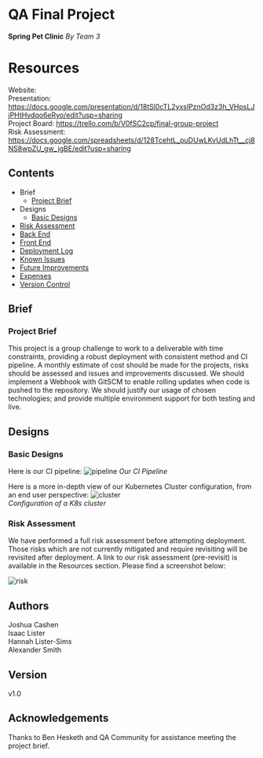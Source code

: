 # QA Final Project
**Spring Pet Clinic** _By Team 3_

# Resources

Website: <space><space>\
Presentation: https://docs.google.com/presentation/d/18tSl0cTL2yxslPznOd3z3h_VHpsLJjPHtHvdqo6eRyo/edit?usp=sharing <space><space>\
Project Board: https://trello.com/b/V0fSC2cp/final-group-project <space><space>\
Risk Assessment: https://docs.google.com/spreadsheets/d/128TcehtL_puDUwLKvUdLhTt__cj8NS8wpZU_gw_jgBE/edit?usp=sharing  
  
## Contents

* Brief
    * [Project Brief](#project-brief)
* Designs
    * [Basic Designs](#basic-designs)
* [Risk Assessment](#risk-assessment)
* [Back End](#back-end)
* [Front End](#front-end)
* [Deployment Log](#deployment-log)
* [Known Issues](#known-issues)
* [Future Improvements](#future-improvements)
* [Expenses](#expenses)
* [Version Control](#version-control)

## Brief
### Project Brief

This project is a group challenge to work to a deliverable with time constraints, providing a robust deployment with consistent method and CI pipeline.
A monthly estimate of cost should be made for the projects, risks should be assessed and issues and improvements discussed. We should implement a Webhook with GitSCM to enable rolling updates when code is pushed to the repository. We should justify our usage of chosen technologies; and provide multiple environment support for both testing and live.

## Designs
### Basic Designs
Here is our CI pipeline:
![pipeline][pipeline]
_Our CI Pipeline_

Here is a more in-depth view of our Kubernetes Cluster configuration, from an end user perspective:
![cluster][cluster]  \
_Configuration of a K8s cluster_

### Risk Assessment

We have performed a full risk assessment before attempting deployment. Those risks which are not currently mitigated and require revisiting will be revisited after deployment.
A link to our risk assessment (pre-revisit) is available in the Resources section.
Please find a screenshot below:

![risk][risk]


## Authors
Joshua Cashen  \
Isaac Lister  \
Hannah Lister-Sims  \
Alexander Smith  

## Version
v1.0

## Acknowledgements

Thanks to Ben Hesketh and QA Community for assistance meeting the project brief.

[pipeline]: https://imgur.com/cO2YN1k.png
[cluster]: https://imgur.com/hxL7Lxu.png
[risk]: https://imgur.com/ogn761e.png
